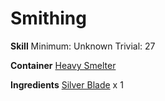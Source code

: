 <!-- TITLE: Silver Lance Tip -->
<!-- SUBTITLE:  -->
# Smithing
**Skill**
Minimum: Unknown
Trivial: 27

**Container**
[Heavy Smelter](heavy-smelter)

**Ingredients**
[Silver Blade](silver-blade) x 1